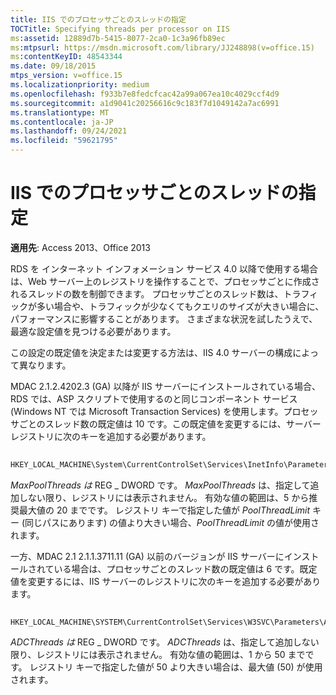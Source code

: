 ```yaml
---
title: IIS でのプロセッサごとのスレッドの指定
TOCTitle: Specifying threads per processor on IIS
ms:assetid: 12889d7b-5415-8077-2ca0-1c3a96fb89ec
ms:mtpsurl: https://msdn.microsoft.com/library/JJ248898(v=office.15)
ms:contentKeyID: 48543344
ms.date: 09/18/2015
mtps_version: v=office.15
ms.localizationpriority: medium
ms.openlocfilehash: f933b7e8fedcfcac42a99a067ea10c4029ccf4d9
ms.sourcegitcommit: a1d9041c20256616c9c183f7d1049142a7ac6991
ms.translationtype: MT
ms.contentlocale: ja-JP
ms.lasthandoff: 09/24/2021
ms.locfileid: "59621795"
---
```

# <a name="specifying-threads-per-processor-on-iis"></a>IIS でのプロセッサごとのスレッドの指定


**適用先**: Access 2013、Office 2013

RDS を インターネット インフォメーション サービス 4.0 以降で使用する場合は、Web サーバー上のレジストリを操作することで、プロセッサごとに作成されるスレッドの数を制御できます。 プロセッサごとのスレッド数は、トラフィックが多い場合や、トラフィックが少なくてもクエリのサイズが大きい場合に、パフォーマンスに影響することがあります。 さまざまな状況を試したうえで、最適な設定値を見つける必要があります。

この設定の既定値を決定または変更する方法は、IIS 4.0 サーバーの構成によって異なります。

MDAC 2.1.2.4202.3 (GA) 以降が IIS サーバーにインストールされている場合、RDS では、ASP スクリプトで使用するのと同じコンポーネント サービス (Windows NT では Microsoft Transaction Services) を使用します。プロセッサごとのスレッド数の既定値は 10 です。この既定値を変更するには、サーバー レジストリに次のキーを追加する必要があります。

```vb 
 
HKEY_LOCAL_MACHINE\System\CurrentControlSet\Services\InetInfo\Parameters\MaxPoolThreads
```

*MaxPoolThreads は* REG \_ DWORD です。 *MaxPoolThreads* は、指定して追加しない限り、レジストリには表示されません。 有効な値の範囲は、5 から推奨最大値の 20 までです。 レジストリ キーで指定した値が *PoolThreadLimit* キー (同じパスにあります) の値より大きい場合、*PoolThreadLimit* の値が使用されます。

一方、MDAC 2.1 2.1.1.3711.11 (GA) 以前のバージョンが IIS サーバーにインストールされている場合は、プロセッサごとのスレッド数の既定値は 6 です。既定値を変更するには、IIS サーバーのレジストリに次のキーを追加する必要があります。

```vb 
 
HKEY_LOCAL_MACHINE\SYSTEM\CurrentControlSet\Services\W3SVC\Parameters\ADCThreads
```

*ADCThreads は* REG \_ DWORD です。 *ADCThreads* は、指定して追加しない限り、レジストリには表示されません。 有効な値の範囲は、1 から 50 までです。 レジストリ キーで指定した値が 50 より大きい場合は、最大値 (50) が使用されます。

